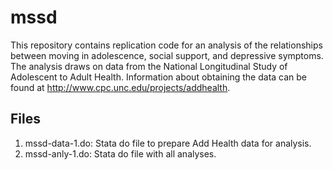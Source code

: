 # mssd
This repository contains replication code for an analysis of the relationships between moving in adolescence, social support, and depressive symptoms. The analysis draws on data from the National Longitudinal Study of Adolescent to Adult Health. Information about obtaining the data can be found at http://www.cpc.unc.edu/projects/addhealth.

## Files
1. mssd-data-1.do: Stata do file to prepare Add Health data for analysis.
2. mssd-anly-1.do: Stata do file with all analyses.